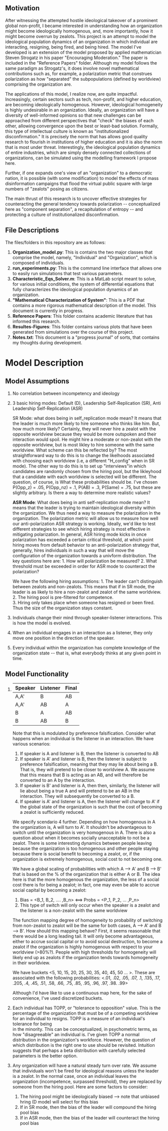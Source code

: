 
<h2>Motivation</h2> 

After witnessing the attempted hostile ideological takeover of a prominent global non-profit, 
I became interested in understanding how an organization might become ideologically homogenous,
and, more importantly, how it might become overrun by zealots. This project is an attempt to model 
the ideological population dynamics of an organization in which individual are interacting, 
resigning, being fired, and being hired. The model I've developed is an extension of the model proposed
by applied mathematician Steven Strogatz in his paper "Encouraging Moderation." The paper is included in
the "Reference Papers" folder. Although my model follows the same paradigm as Strogatz's, it does involve
novel mathematical contributions such as, for example, a polarization metric that construes polarization 
as how "separated" the subpopulations (defined by worldview) comprising the organization are. 

The applications of this model, I realize now, are quite impactful. Increasingly, certain sectors such as 
tech, non-profit, and higher education, are becoming ideologically homogenous. However, ideological 
homogeneity is highly undesirable in an organization. Ideally, an organization will have a diversity of 
well-informed opinions so that new challenges can be approached from different perspectives that "check"
the biases of each other, allowing convergence upon the best or least-bad solution. Formally, this type 
of intellectual culture is known as "institutionalized disconfirmation." It is precisely the norm that 
has allows good quality research to flourish in institutions of higher education and it is also the norm
that is most under threat. Interestingly, the ideological population dynamics of entire industries, which are 
simply densely connected collections of organizations, can be simulated using the modelling framework I propose here. 

Further, if one expands one's view of an "organization" to a democratic nation, it is possible (with some modification)
to model the effects of mass disinformation campaigns that flood the virtual public square with large numbers of 
"zealots" posing as citizens. 

The main thrust of this research is to uncover effective strategies for counteracting the general tendency towards 
polarization -- conceptualized here as "component separation", a recapitulation of entropy -- and protecting a culture of 
institutionalized disconfirmation. 

<h2>File Descriptions</h2>

The files/folders in this repository are as follows: 

1. **Organization_model.py**: This is contains the two major classes that comprise the model, namely, "Individual" and
   "Organization", which is composed of individuals. 
2. **run_experiments.py**: This is the command line interface that allows one to easily run simulations that test various
   parameters. 
3. **Characteristic_Eqs_Solver.m**: This is a MatLab script meant to solve, for various initial conditions, the system of 
   differential equations that fully characterizes the ideological population dynamics of an organization. 
4. **"Mathematical Characterization of System"**: This is a PDF that contains a more rigorous mathematical description of the
   model. This document is currently in progress. 
5. **Reference Papers**: This folder contains academic literature that has informed this research. 
6. **Resultes-Figures**: This folder contains various plots that have been generated from simulations over the course of this project. 
7. **Notes.txt**: This document is a "progress journal" of sorts, that contains my thoughts during development. 

<h1> Model Description </h1>   

<h2> Model Assumptions </h2>  

1. No correlation between incompetency and ideology 
2. 3 basic hiring modes: Default (D), Leadership Self-Replication (SR), Anti Leadership Self-Replication (ASR)
   
   SR Mode: what does being in self_replication mode mean? It means that the leader is much more likely to hire 
   someone who thinks like him. But, how much more likely? Certainly, they will never hire a zealot with the 
   opposite worldview because they would be more outspoken and their interaction would spoil. He might hire a 
   moderate or non-zealot with the opposite worldview, but is most likley to hire someone with the same worldview. 
   What 
   scheme can this be reflected by? The most straightforward way to do this is to change the likelhoods associated 
   with choosing each worldview (i.e, a different "H_config" when in SR mode). The other way to do this is to set up 
   "interviews"in which candidates are randomly chosen from the hiring pool, but the likleyhood that a candidate with
   each worldview is selected will be different. The question, of course, is What these probabilities should be. 
   I've chosen P(Opp_z) = .05, P(Opp_nz) = .1, P(AB) = .3, P(Same) = .75, but these are slightly arbitrary. Is there
   a way to determine more realistic values? 

   **ASR Mode**: What does being in anti self-replication mode mean? It means that the leader is trying to maintain 
   ideological diversity within the organization. We thus need a way to measure the polarization in the organization. 
   The polarization metric will allow us to measure how well our anti-polarization ASR strategy is working. Ideally, 
   we'd like to test different strategies to see which hiring strategy is most effective in mitigating polarization.
   In general, ASR hiring mode kicks in once polarization has exceeded a certain critical threshold, at which point 
   hiring moves from default behavior to an anti-polarization strategy that, generally, hires individuals in such a 
   way that will move the configuration of the organization towards a univform distribution. The key questions here are: 
        1. How will polarization be measured?
        2. What threshold must be exceeded in order for ASR mode to counteract the polarization?  
   
   We have the following hiring assumptions: 
        1. The leader can't distinguish between zealots and non-zealots. This means that if in SR mode, the leader is
           as likely to hire a non-zealot and zealot of the same worldview. 
        2. The hiring pool is pre-filtered for competence.  
        3. Hiring only takes place when someone has resigned or been fired. Thus the size of the organization stays constant.
 
3. Individuals change their mind through speaker-listener interactions. This is how the model is evolved.        
4. When an individual engages in an interaction as a listener, they only move one position in the direction 
   of the speaker. 
5. Every individual within the organization has complete knowledge of the organization state -- that is, 
   what everybody thinks at any given point in time.  

<h2>Model Functionality</h2>   

1. <center>

   |Speaker|Listener|Final|
   |-------|--------|-----|
   |  A,A' |  B     |  AB |
   |  A,A' |  AB    |  A  |
   |  B    |  A     |  AB |
   |  B    |  AB    |  B  |

   </center> 

   Note that this is modulated by preference falsification. Consider what happens when an individual is the 
   listener in an interaction. We have various scenarios:

     1. If speaker is A and listener is B, then the listener is converted to AB 
     2. If speaker is A' and listener is B, then the listener is subject to preference falsification, 
        meaning that they may lie about being a B. That is, they will pretend to be closer to worldview A. 
        We assume that this means that B is acting as an AB, and will therefore be converted to an A by the
	interaction. 
     3. If speaker is B' and listener is A, then then, similarly, the listener will lie about being a true 
        A and will pretend to be an AB in the interaction. They will subsequently be converted to a B.
     4. If speaker is A' and listener is A, then the listener will change to A' if the global state of the 
        organization is such that the cost of becoming a zealot is sufficiently reduced. 

   We specify scendario 4 further. Depending on how homogenous in A the organization is, A will turn to A'. 
   It shouldn't be advantageous to switch until the organization is very homogenous in A. There is also a 
   question about when it becomes socially unacceptable to not be a zealot. There is some interesting dynamics 
   between people leaving because the organization is too homogenous and other people staying because there is 
   social benefit to becoming a zealot, or, if the organization is extremely homogenous, social cost to not becoming 
   one.

   We have a global scaling of probabilities with which A --> A' and B --> B' that is based on the % of the 
   organization that is either A or B. The idea here is that the more homogenous the organization, the less 
   of a social cost there is for being a zealot; in fact, one may even be able to accrue social capital by 
   becoming a zealot:
 
      1. Bias = <B_1, B_2, .... ,B_n> <==> Probs = <P_1, P_2, ... ,P_n>
      2. This type of switch will only occur when the speaker is a zealot and the listener is a non-zealot with 
         the same worldview 

   The function mapping degree of homogeneity to probability of switching from non-zealot to zealot will
   be the same for both cases, A --> A' and B --> B'. How should this mapping behave? First, 
   it seems reasonable that there would be a long leading tail. It will only become advantageous, either 
   to accrue social capital or to avoid social destruction, to become a zealot if the organization is highly
   homogenous with respect to your worldview (>80%?). People with high thresholds for homogeneity will likely 
   end up as zealots if the organization tends towards homogeneity in their worldview. 

   We have buckets <5, 10, 15, 20, 25, 30, 35, 40, 45, 50 ... >. These are associated with the following
   probabilities: <.01, .02, .05, .07, .1, .135, .17, .205, .4, .45, .51, .58, .66, .75, .85, .95, .96, .97, 
   .98. .99>

   Although I'd have like to use a continuous map here, for the sake of convenience, I've used discretized
   buckets.  

2. Each individual has TOPP, or "tolerance to opposition" value. This is the percentage of the organization that must
   be of a competing worldview for an individual to resigns. TOPP is a measure of an individual's tolerance for being    
   in the minority. This can be conceptualized, in psychometric terms, as how "disagreeable" an individual is. I've given 
   TOPP a normal distribution in the organization's workforce. However, the question of which distribution is the right one to 
   use should be revisited. Intuition suggests that perhaps a beta distribution with carefully selected parameters is the 
   better option. 

3. Any organization will have a natural steady turn over rate. We assume that individuals won't be fired for 
   ideological reasons unless the leader is a zealot. In the normal case, once an individual leaves the organization
   (incompetence, surpassed threshold), they are replaced by someone from the hiring pool. Here are some factors to 
   consider: 

      1. The hiring pool might be ideologically biased --> note that unbiased hring (D mode) will select for this bias 
      2. If in SR mode, then the bias of the leader will compound the hiring pool bias 
      3. If in ASR mode, then the bias of the leader will counteract the hiring pool bias 

